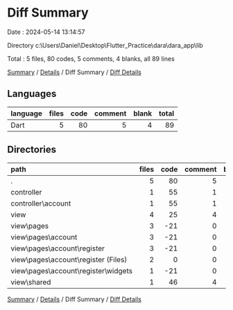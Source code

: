 # Diff Summary

Date : 2024-05-14 13:14:57

Directory c:\\Users\\Daniel\\Desktop\\Flutter_Practice\\dara\\dara_app\\lib

Total : 5 files,  80 codes, 5 comments, 4 blanks, all 89 lines

[Summary](results.md) / [Details](details.md) / Diff Summary / [Diff Details](diff-details.md)

## Languages
| language | files | code | comment | blank | total |
| :--- | ---: | ---: | ---: | ---: | ---: |
| Dart | 5 | 80 | 5 | 4 | 89 |

## Directories
| path | files | code | comment | blank | total |
| :--- | ---: | ---: | ---: | ---: | ---: |
| . | 5 | 80 | 5 | 4 | 89 |
| controller | 1 | 55 | 1 | 1 | 57 |
| controller\\account | 1 | 55 | 1 | 1 | 57 |
| view | 4 | 25 | 4 | 3 | 32 |
| view\\pages | 3 | -21 | 0 | 1 | -20 |
| view\\pages\\account | 3 | -21 | 0 | 1 | -20 |
| view\\pages\\account\\register | 3 | -21 | 0 | 1 | -20 |
| view\\pages\\account\\register (Files) | 2 | 0 | 0 | 1 | 1 |
| view\\pages\\account\\register\\widgets | 1 | -21 | 0 | 0 | -21 |
| view\\shared | 1 | 46 | 4 | 2 | 52 |

[Summary](results.md) / [Details](details.md) / Diff Summary / [Diff Details](diff-details.md)